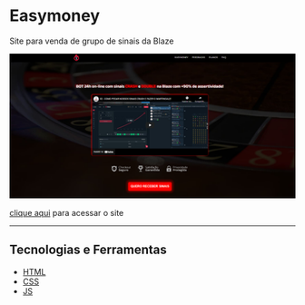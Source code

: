 <h1 class='title-readme'>Easymoney</h1>
<p>Site para venda de grupo de sinais da Blaze</p>
<img class="img-readme" src="assets/image/readme/site-readme.png" alt="Foto do site">
<p><a href="https://vicctorneve.github.io/site-Easymoney/">clique aqui</a> para acessar o site</p>
<hr>
<h2 class='title-readme'>Tecnologias e Ferramentas</h2>
<ul>
   <li><a href="https://www.w3schools.com/html/">HTML</a>
   <li><a href="https://www.w3schools.com/css/">CSS</a>
   <li><a href="https://www.w3schools.com/js/">JS</a>
</ul>


